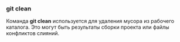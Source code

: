 ### git clean

Команда __git clean__ используется для удаления мусора из рабочего каталога. Это могут быть результаты сборки проекта или файлы конфликтов слияний.